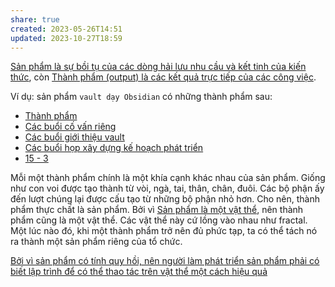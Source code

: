 ```yaml
---
share: true
created: 2023-05-26T14:51
updated: 2023-10-27T18:59
---
```

[Sản phẩm là sự bồi tụ của các dòng hải lưu nhu cầu và kết tinh của kiến thức](./S%E1%BA%A3n%20ph%E1%BA%A9m%20l%C3%A0%20s%E1%BB%B1%20b%E1%BB%93i%20t%E1%BB%A5%20c%E1%BB%A7a%20c%C3%A1c%20d%C3%B2ng%20h%E1%BA%A3i%20l%C6%B0u%20nhu%20c%E1%BA%A7u%20v%C3%A0%20k%E1%BA%BFt%20tinh%20c%E1%BB%A7a%20ki%E1%BA%BFn%20th%E1%BB%A9c.md), còn [Thành phẩm (output) là các kết quả trực tiếp của các công việc](./Th%C3%A0nh%20ph%E1%BA%A9m%20(output)%20l%C3%A0%20c%C3%A1c%20k%E1%BA%BFt%20qu%E1%BA%A3%20tr%E1%BB%B1c%20ti%E1%BA%BFp%20c%E1%BB%A7a%20c%C3%A1c%20c%C3%B4ng%20vi%E1%BB%87c.md). 

Ví dụ: sản phẩm `vault dạy Obsidian` có những thành phẩm sau:
- [Thành phẩm](../../../../%CE%9E%20Thi%E1%BA%BFt%20l%E1%BA%ADp/Templates/Th%C3%A0nh%20ph%E1%BA%A9m.md)
- [Các buổi cố vấn riêng](../../../../%F0%9F%93%90%20D%E1%BB%B1%20%C3%A1n/C%20Obsidian,%20qu%E1%BA%A3n%20l%C3%BD%20d%E1%BB%B1%20%C3%A1n%20v%C3%A0%20c%C3%B4ng%20c%E1%BB%A5%20ngh%C4%A9/3%20Th%C3%A0nh%20ph%E1%BA%A9m/C%C3%A1c%20bu%E1%BB%95i%20c%E1%BB%91%20v%E1%BA%A5n%20ri%C3%AAng/index.md)
- [Các buổi giới thiệu vault](../../../../%F0%9F%93%90%20D%E1%BB%B1%20%C3%A1n/C%20Obsidian,%20qu%E1%BA%A3n%20l%C3%BD%20d%E1%BB%B1%20%C3%A1n%20v%C3%A0%20c%C3%B4ng%20c%E1%BB%A5%20ngh%C4%A9/3%20Th%C3%A0nh%20ph%E1%BA%A9m/C%C3%A1c%20bu%E1%BB%95i%20gi%E1%BB%9Bi%20thi%E1%BB%87u%20vault/index.md)
- [Các buổi họp xây dựng kế hoạch phát triển](../../../../%F0%9F%93%90%20D%E1%BB%B1%20%C3%A1n/C%20Obsidian,%20qu%E1%BA%A3n%20l%C3%BD%20d%E1%BB%B1%20%C3%A1n%20v%C3%A0%20c%C3%B4ng%20c%E1%BB%A5%20ngh%C4%A9/3%20Th%C3%A0nh%20ph%E1%BA%A9m/C%C3%A1c%20bu%E1%BB%95i%20h%E1%BB%8Dp%20x%C3%A2y%20d%E1%BB%B1ng%20k%E1%BA%BF%20ho%E1%BA%A1ch%20ph%C3%A1t%20tri%E1%BB%83n/index.md)
- [15 - 3](../../../../%F0%9F%93%90%20D%E1%BB%B1%20%C3%A1n/C%20Obsidian,%20qu%E1%BA%A3n%20l%C3%BD%20d%E1%BB%B1%20%C3%A1n%20v%C3%A0%20c%C3%B4ng%20c%E1%BB%A5%20ngh%C4%A9/3%20Th%C3%A0nh%20ph%E1%BA%A9m/C%C3%A1c%20bu%E1%BB%95i%20h%E1%BB%8Dp%20x%C3%A2y%20d%E1%BB%B1ng%20k%E1%BA%BF%20ho%E1%BA%A1ch%20ph%C3%A1t%20tri%E1%BB%83n/15%20-%203.md)


Mỗi một thành phẩm chính là một khía cạnh khác nhau của sản phẩm. Giống như con voi được tạo thành từ vòi, ngà, tai, thân, chân, đuôi. Các bộ phận ấy đến lượt chúng lại được cấu tạo từ những bộ phận nhỏ hơn. Cho nên, thành phẩm thực chất là sản phẩm. Bởi vì [Sản phẩm là một vật thể](./S%E1%BA%A3n%20ph%E1%BA%A9m%20l%C3%A0%20m%E1%BB%99t%20v%E1%BA%ADt%20th%E1%BB%83.md), nên thành phẩm cũng là một vật thể. Các vật thể này cứ lồng vào nhau như fractal. Một lúc nào đó, khi một thành phẩm trở nên đủ phức tạp, ta có thể tách nó ra thành một sản phẩm riêng của tổ chức.

[Bởi vì sản phẩm có tính quy hồi, nên người làm phát triển sản phẩm phải có biết lập trình để có thể thao tác trên vật thể một cách hiệu quả](../../Ph%C3%A1t%20tri%E1%BB%83n%20s%E1%BA%A3n%20ph%E1%BA%A9m/B%E1%BB%9Fi%20v%C3%AC%20s%E1%BA%A3n%20ph%E1%BA%A9m%20c%C3%B3%20t%C3%ADnh%20quy%20h%E1%BB%93i,%20n%C3%AAn%20ng%C6%B0%E1%BB%9Di%20l%C3%A0m%20ph%C3%A1t%20tri%E1%BB%83n%20s%E1%BA%A3n%20ph%E1%BA%A9m%20ph%E1%BA%A3i%20c%C3%B3%20bi%E1%BA%BFt%20l%E1%BA%ADp%20tr%C3%ACnh%20%C4%91%E1%BB%83%20c%C3%B3%20th%E1%BB%83%20thao%20t%C3%A1c%20tr%C3%AAn%20v%E1%BA%ADt%20th%E1%BB%83%20m%E1%BB%99t%20c%C3%A1ch%20hi%E1%BB%87u%20qu%E1%BA%A3.md) 

